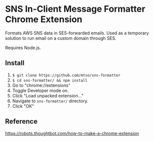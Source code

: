 # SNS In-Client Message Formatter Chrome Extension

Formats AWS SNS data in SES-forwarded emails.
Used as a temporary solution to run email on a custom domain through SES.

Requires Node.js.

## Install

1. `$ git clone https://github.com/mtso/sns-formatter`
2. `$ cd sns-formatter/ && npm install`
3. Go to "chrome://extensions"
4. Toggle Developer mode on.
5. Click "Load unpacked extension..."
6. Navigate to `sns-formatter/` directory.
7. Click "OK"

## Reference

https://robots.thoughtbot.com/how-to-make-a-chrome-extension
